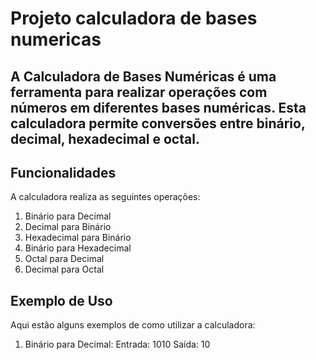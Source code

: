 <h1>Projeto calculadora de bases numericas</h1>

<h2>A Calculadora de Bases Numéricas é uma ferramenta para realizar operações com números em diferentes bases numéricas. Esta calculadora permite conversões entre binário, decimal, hexadecimal e octal.  
</h2>

<h2>Funcionalidades</h2>

<p>A calculadora realiza as seguintes operações:</p>
<ol>
    <li> Binário para Decimal</li>
    <li> Decimal para Binário</li>
    <li> Hexadecimal para Binário</li>
    <li> Binário para Hexadecimal</li>
    <li> Octal para Decimal</li>
    <li> Decimal para Octal</li>
</ol>

<h2>Exemplo de Uso </h2>
<p>Aqui estão alguns exemplos de como utilizar a calculadora:</p>

<ol>
    <li>Binário para Decimal: 
        Entrada: 1010
        Saída: 10
    </li>
</ol>
